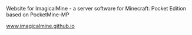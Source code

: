 Website for ImagicalMine - a server software for Minecraft: Pocket Edition based on PocketMine-MP

www.imagicalmine.github.io
